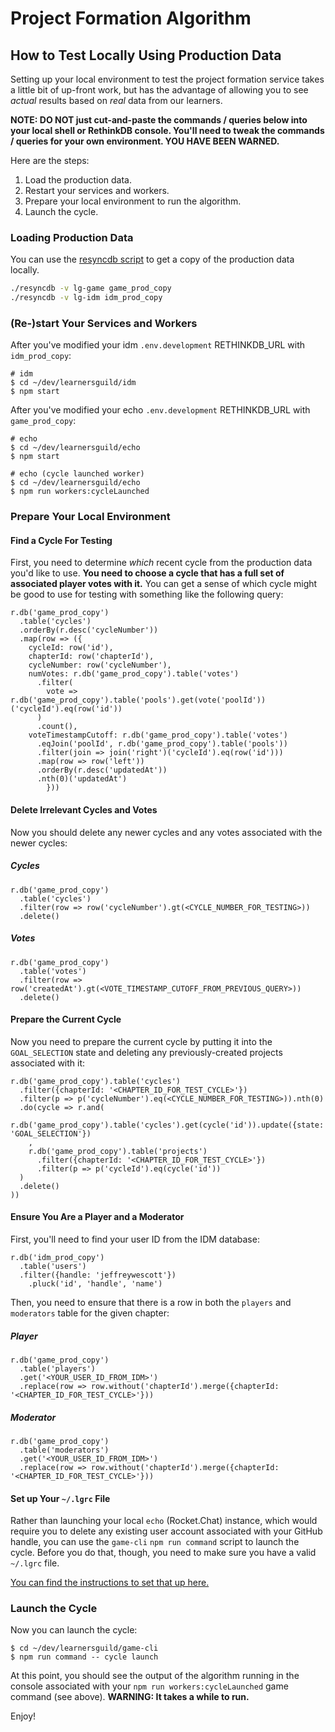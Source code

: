 # Project Formation Algorithm

## How to Test Locally Using Production Data

Setting up your local environment to test the project formation service takes a little bit of up-front work, but has the advantage of allowing you to see _actual_ results based on _real_ data from our learners.

**NOTE: DO NOT just cut-and-paste the commands / queries below into your local shell or RethinkDB console. You'll need to tweak the commands / queries for your own environment. YOU HAVE BEEN WARNED.**

Here are the steps:

1. Load the production data.
2. Restart your services and workers.
3. Prepare your local environment to run the algorithm.
4. Launch the cycle.


### Loading Production Data

You can use the [resyncdb script](https://github.com/LearnersGuild/bin/blob/master/resyncdb) to get a copy of the production data locally.

```bash
./resyncdb -v lg-game game_prod_copy
./resyncdb -v lg-idm idm_prod_copy
```


### (Re-)start Your Services and Workers

After you've modified your idm `.env.development` RETHINKDB_URL with `idm_prod_copy`:

```
# idm
$ cd ~/dev/learnersguild/idm
$ npm start
```

After you've modified your echo `.env.development` RETHINKDB_URL with `game_prod_copy`:

```
# echo
$ cd ~/dev/learnersguild/echo
$ npm start

# echo (cycle launched worker)
$ cd ~/dev/learnersguild/echo
$ npm run workers:cycleLaunched
```


### Prepare Your Local Environment

#### Find a Cycle For Testing

First, you need to determine _which_ recent cycle from the production data you'd like to use. **You need to choose a cycle that has a full set of associated player votes with it.** You can get a sense of which cycle might be good to use for testing with something like the following query:

```
r.db('game_prod_copy')
  .table('cycles')
  .orderBy(r.desc('cycleNumber'))
  .map(row => ({
    cycleId: row('id'),
    chapterId: row('chapterId'),
    cycleNumber: row('cycleNumber'),
    numVotes: r.db('game_prod_copy').table('votes')
      .filter(
        vote => r.db('game_prod_copy').table('pools').get(vote('poolId'))('cycleId').eq(row('id'))
      )
      .count(),
    voteTimestampCutoff: r.db('game_prod_copy').table('votes')
      .eqJoin('poolId', r.db('game_prod_copy').table('pools'))
      .filter(join => join('right')('cycleId').eq(row('id')))
      .map(row => row('left'))
      .orderBy(r.desc('updatedAt'))
      .nth(0)('updatedAt')
        }))
```

#### Delete Irrelevant Cycles and Votes

Now you should delete any newer cycles and any votes associated with the newer cycles:

##### Cycles

```
r.db('game_prod_copy')
  .table('cycles')
  .filter(row => row('cycleNumber').gt(<CYCLE_NUMBER_FOR_TESTING>))
  .delete()
```

##### Votes

```
r.db('game_prod_copy')
  .table('votes')
  .filter(row => row('createdAt').gt(<VOTE_TIMESTAMP_CUTOFF_FROM_PREVIOUS_QUERY>))
  .delete()
```

#### Prepare the Current Cycle

Now you need to prepare the current cycle by putting it into the `GOAL_SELECTION` state and deleting any previously-created projects associated with it:

```
r.db('game_prod_copy').table('cycles')
  .filter({chapterId: '<CHAPTER_ID_FOR_TEST_CYCLE>'})
  .filter(p => p('cycleNumber').eq(<CYCLE_NUMBER_FOR_TESTING>)).nth(0)
  .do(cycle => r.and(
    r.db('game_prod_copy').table('cycles').get(cycle('id')).update({state: 'GOAL_SELECTION'})
    ,
    r.db('game_prod_copy').table('projects')
      .filter({chapterId: '<CHAPTER_ID_FOR_TEST_CYCLE>'})
      .filter(p => p('cycleId').eq(cycle('id'))
  )
  .delete()
))
```

#### Ensure You Are a Player and a Moderator

First, you'll need to find your user ID from the IDM database:

```
r.db('idm_prod_copy')
  .table('users')
  .filter({handle: 'jeffreywescott'})
	.pluck('id', 'handle', 'name')
```

Then, you need to ensure that there is a row in both the `players` and `moderators` table for the given chapter:

##### Player

```
r.db('game_prod_copy')
  .table('players')
  .get('<YOUR_USER_ID_FROM_IDM>')
  .replace(row => row.without('chapterId').merge({chapterId: '<CHAPTER_ID_FOR_TEST_CYCLE>'}))
```

##### Moderator

```
r.db('game_prod_copy')
  .table('moderators')
  .get('<YOUR_USER_ID_FROM_IDM>')
  .replace(row => row.without('chapterId').merge({chapterId: '<CHAPTER_ID_FOR_TEST_CYCLE>'}))
```

#### Set up Your `~/.lgrc` File

Rather than launching your local `echo` (Rocket.Chat) instance, which would require you to delete any existing user account associated with your GitHub handle, you can use the `game-cli` `npm run command` script to launch the cycle. Before you do that, though, you need to make sure you have a valid `~/.lgrc` file.

[You can find the instructions to set that up here.][game-cli-lgrc]


### Launch the Cycle

Now you can launch the cycle:

```
$ cd ~/dev/learnersguild/game-cli
$ npm run command -- cycle launch
```

At this point, you should see the output of the algorithm running in the console associated with your `npm run workers:cycleLaunched` game command (see above). **WARNING: It takes a while to run.**

Enjoy!

<!-- external resources -->

[idm-backups]: https://app.compose.io/learners-guild-ltd/deployments/lg-idm/backups
[game-backups]: https://app.compose.io/learners-guild-ltd/deployments/lg-game/backups
[game-cli-lgrc]: https://github.com/LearnersGuild/game-cli#the-command-runner
